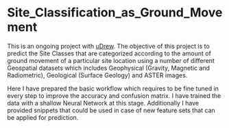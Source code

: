 # Site_Classification_as_Ground_Movement

This is an ongoing project with [uDrew](https://www.udrew.com.au/). The objective of this project is to predict the Site Classes that are categorized according to the amount of ground movement of a particular site location using a number of different Geospatial datasets which includes Geophysical (Gravity, Magnetic and Radiometric), Geological (Surface Geology) and ASTER images.

Here I have prepared the basic workflow which requires to be fine tuned in every step to improve the accuracy and confusion matrix. I have trained the data with a shallow Neural Network at this stage. Additionally I have provided snippets that could be used in case of new feature sets that can be applied for prediction.

